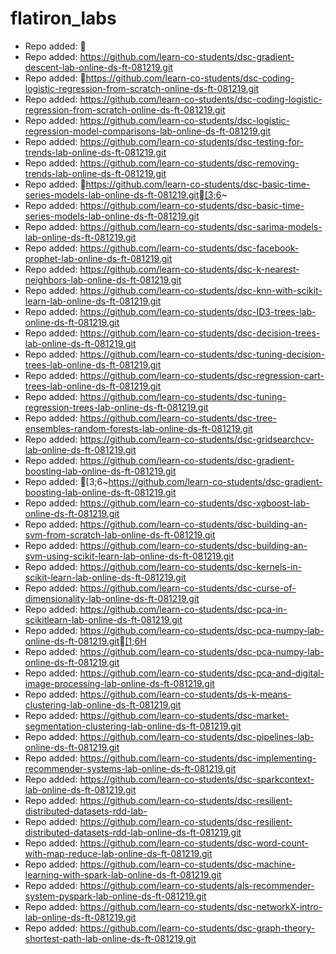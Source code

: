 # flatiron_labs

- Repo added: 
- Repo added: https://github.com/learn-co-students/dsc-gradient-descent-lab-online-ds-ft-081219.git
- Repo added: https://github.com/learn-co-students/dsc-coding-logistic-regression-from-scratch-online-ds-ft-081219.git
- Repo added: https://github.com/learn-co-students/dsc-coding-logistic-regression-from-scratch-online-ds-ft-081219.git
- Repo added: https://github.com/learn-co-students/dsc-logistic-regression-model-comparisons-lab-online-ds-ft-081219.git
- Repo added: https://github.com/learn-co-students/dsc-testing-for-trends-lab-online-ds-ft-081219.git
- Repo added: https://github.com/learn-co-students/dsc-removing-trends-lab-online-ds-ft-081219.git
- Repo added: https://github.com/learn-co-students/dsc-basic-time-series-models-lab-online-ds-ft-081219.git[3;6~
- Repo added: https://github.com/learn-co-students/dsc-basic-time-series-models-lab-online-ds-ft-081219.git
- Repo added: https://github.com/learn-co-students/dsc-sarima-models-lab-online-ds-ft-081219.git
- Repo added: https://github.com/learn-co-students/dsc-facebook-prophet-lab-online-ds-ft-081219.git
- Repo added: https://github.com/learn-co-students/dsc-k-nearest-neighbors-lab-online-ds-ft-081219.git
- Repo added: https://github.com/learn-co-students/dsc-knn-with-scikit-learn-lab-online-ds-ft-081219.git
- Repo added: https://github.com/learn-co-students/dsc-ID3-trees-lab-online-ds-ft-081219.git
- Repo added: https://github.com/learn-co-students/dsc-decision-trees-lab-online-ds-ft-081219.git
- Repo added: https://github.com/learn-co-students/dsc-tuning-decision-trees-lab-online-ds-ft-081219.git
- Repo added: https://github.com/learn-co-students/dsc-regression-cart-trees-lab-online-ds-ft-081219.git
- Repo added: https://github.com/learn-co-students/dsc-tuning-regression-trees-lab-online-ds-ft-081219.git
- Repo added: https://github.com/learn-co-students/dsc-tree-ensembles-random-forests-lab-online-ds-ft-081219.git
- Repo added: https://github.com/learn-co-students/dsc-gridsearchcv-lab-online-ds-ft-081219.git
- Repo added: https://github.com/learn-co-students/dsc-gradient-boosting-lab-online-ds-ft-081219.git
- Repo added: [3;6~https://github.com/learn-co-students/dsc-gradient-boosting-lab-online-ds-ft-081219.git
- Repo added: https://github.com/learn-co-students/dsc-xgboost-lab-online-ds-ft-081219.git
- Repo added: https://github.com/learn-co-students/dsc-building-an-svm-from-scratch-lab-online-ds-ft-081219.git
- Repo added: https://github.com/learn-co-students/dsc-building-an-svm-using-scikit-learn-lab-online-ds-ft-081219.git
- Repo added: https://github.com/learn-co-students/dsc-kernels-in-scikit-learn-lab-online-ds-ft-081219.git
- Repo added: https://github.com/learn-co-students/dsc-curse-of-dimensionality-lab-online-ds-ft-081219.git
- Repo added: https://github.com/learn-co-students/dsc-pca-in-scikitlearn-lab-online-ds-ft-081219.git
- Repo added: https://github.com/learn-co-students/dsc-pca-numpy-lab-online-ds-ft-081219.git[1;6H
- Repo added: https://github.com/learn-co-students/dsc-pca-numpy-lab-online-ds-ft-081219.git
- Repo added: https://github.com/learn-co-students/dsc-pca-and-digital-image-processing-lab-online-ds-ft-081219.git
- Repo added: https://github.com/learn-co-students/ds-k-means-clustering-lab-online-ds-ft-081219.git
- Repo added: https://github.com/learn-co-students/dsc-market-segmentation-clustering-lab-online-ds-ft-081219.git
- Repo added: https://github.com/learn-co-students/dsc-pipelines-lab-online-ds-ft-081219.git
- Repo added: https://github.com/learn-co-students/dsc-implementing-recommender-systems-lab-online-ds-ft-081219.git
- Repo added: https://github.com/learn-co-students/dsc-sparkcontext-lab-online-ds-ft-081219.git
- Repo added: https://github.com/learn-co-students/dsc-resilient-distributed-datasets-rdd-lab-
- Repo added: https://github.com/learn-co-students/dsc-resilient-distributed-datasets-rdd-lab-online-ds-ft-081219.git
- Repo added: https://github.com/learn-co-students/dsc-word-count-with-map-reduce-lab-online-ds-ft-081219.git
- Repo added: https://github.com/learn-co-students/dsc-machine-learning-with-spark-lab-online-ds-ft-081219.git
- Repo added: https://github.com/learn-co-students/als-recommender-system-pyspark-lab-online-ds-ft-081219.git
- Repo added: https://github.com/learn-co-students/dsc-networkX-intro-lab-online-ds-ft-081219.git
- Repo added: https://github.com/learn-co-students/dsc-graph-theory-shortest-path-lab-online-ds-ft-081219.git